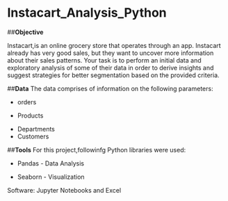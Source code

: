 # Instacart_Analysis_Python
##**Objective**

Instacart,is an online grocery store that operates through an app. Instacart already has very good sales, but they want to uncover more information about their sales patterns. Your task is to perform an initial data and exploratory analysis of some of their data in order to derive insights and suggest strategies for better segmentation based on the provided criteria.

##**Data**
The data comprises of information on the following parameters:
- orders
* Products
+ Departments
+ Customers
  
##**Tools**
For this project,followinfg Python libraries were used:
- Pandas - Data Analysis
* Seaborn - Visualization

Software: Jupyter Notebooks and Excel


